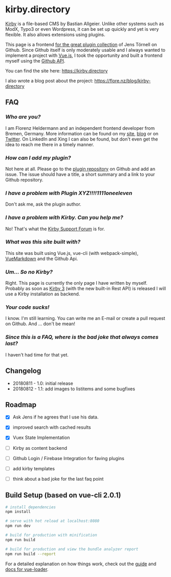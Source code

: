 # kirby.directory

[Kirby](https://getkirby.com) is a file-based CMS by Bastian Allgeier. Unlike other systems such as ModX, Typo3 or even Wordpress, it can be set up quickly and yet is very flexible. It also allows extensions using plugins.

This page is a frontend [for the great plugin collection](https://github.com/jenstornell/kirby-plugins) of Jens Törnell on Github. Since Github itself is only moderately usable and I always wanted to implement a project with [Vue.js](https://vuejs.org), I took the opportunity and built a frontend myself using the [Github API](https://developer.github.com/v3/).

You can find the site here: https://kirby.directory

I also wrote a blog post about the project: https://flore.nz/blog/kirby-directory

## FAQ

### *Who are you?*
I am Florenz Heldermann and an independent frontend developer from Bremen, Germany. More information can be found on my [site](https://flore.nz), [blog](https://flore.nz/blog) or on [Twitter](https://twitter.com/track02). On LinkedIn and Xing I can also be found, but don't even get the idea to reach me there in a timely manner.

### *How can I add my plugin?*
Not here at all. Please go to the [plugin repository](https://github.com/jenstornell/kirby-plugins) on Github and add an issue. The issue should have a title, a short summary and a link to your Github repository.

### *I have a problem with Plugin XYZ!!!!1111oneeleven*
Don't ask me, ask the plugin author.

### *I have a problem with Kirby. Can you help me?*
No! That's what the [Kirby Support Forum](https://github.com/jenstornell/kirby-plugins) is for.

### *What was this site built with?*
This site was built using Vue.js, vue-cli (with webpack-simple), [VueMarkdown](https://github.com/miaolz123/vue-markdown) and the Github Api.

### *Um... So no Kirby?*
Right. This page is currently the only page I have written by myself. Probably as soon as [Kirby 3](https://getkirby.com/next) (with the new built-in Rest API) is released I will use a Kirby installation as backend.

### *Your code sucks!*
I know. I'm still learning. You can write me an E-mail or create a pull request on Github. And ... don't be mean!

### *Since this is a FAQ, where is the bad joke that always comes last?*
I haven't had time for that yet.

## Changelog
* 20180811 - 1.0: initial release
* 20180812 - 1.1: add images to listitems and some bugfixes

## Roadmap
* [x] Ask Jens if he agrees that I use his data.
* [x] improved search with cached results
* [x] Vuex State Implementation
* [ ] Kirby as content backend
* [ ] Github Login / Firebase Integration  for faving plugins
* [ ] add kirby templates
* [ ] think about a bad joke for the last faq point


## Build Setup (based on vue-cli 2.0.1)

``` bash
# install dependencies
npm install

# serve with hot reload at localhost:8080
npm run dev

# build for production with minification
npm run build

# build for production and view the bundle analyzer report
npm run build --report
```

For a detailed explanation on how things work, check out the [guide](http://vuejs-templates.github.io/webpack/) and [docs for vue-loader](http://vuejs.github.io/vue-loader).
